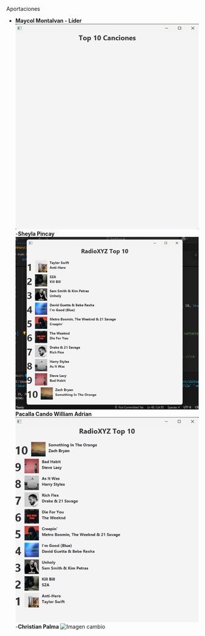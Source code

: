 Aportaciones
- **Maycol Montalvan - Líder**
![Imagen1](TopMusical/img/maycol.png)
-**Sheyla Pincay**
 ![alt text](image.png) 
**Pacalla Cando William Adrian**
![Cambio de orden ascendente a descendente](TopMusical/img/descendente.png)
 -**Christian Palma**
 ![Imagen cambio](numero1.png) 
